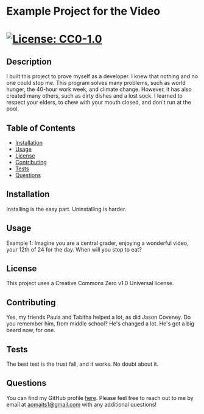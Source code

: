 # Example Project for the Video

# [![License: CC0-1.0](https://img.shields.io/badge/License-CC0_1.0-lightgrey.svg)](http://creativecommons.org/publicdomain/zero/1.0/)

## Description
I built this project to prove myself as a developer. I knew that nothing and no one could stop me.
This program solves many problems, such as world hunger, the 40-hour work week, and climate change. However, it has also created many others, such as dirty dishes and a lost sock. 
I learned to respect your elders, to chew with your mouth closed, and don't run at the pool.

## Table of Contents
- [Installation](#installation)
- [Usage](#usage)
- [License](#license)
- [Contributing](#contributing)
- [Tests](#tests)
- [Questions](#questions)

## Installation
Installing is the easy part. Uninstalling is harder.

## Usage
Example 1: Imagine you are a central grader, enjoying a wonderful video, your 12th of 24 for the day. When will you stop to eat? 

## License
This project uses a Creative Commons Zero v1.0 Universal license. 

## Contributing
Yes, my friends Paula and Tabitha helped a lot, as did Jason Coveney. Do you remember him, from middle school? He's changed a lot. He's got a big beard now, for one.

## Tests
The best test is the trust fall, and it works. No doubt about it.

## Questions
You can find my GitHub profile [here](https://github.com/aomaits). Please feel free to reach out to me by email at [aomaits1@gmail.com](aomaits1@gmail.com) with any additional questions!
